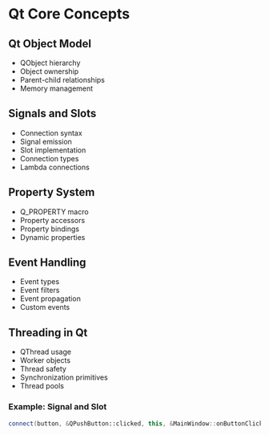 # Qt Core Concepts

## Qt Object Model
- QObject hierarchy
- Object ownership
- Parent-child relationships
- Memory management

## Signals and Slots
- Connection syntax
- Signal emission
- Slot implementation
- Connection types
- Lambda connections

## Property System
- Q_PROPERTY macro
- Property accessors
- Property bindings
- Dynamic properties

## Event Handling
- Event types
- Event filters
- Event propagation
- Custom events

## Threading in Qt
- QThread usage
- Worker objects
- Thread safety
- Synchronization primitives
- Thread pools

### Example: Signal and Slot
```cpp
connect(button, &QPushButton::clicked, this, &MainWindow::onButtonClicked);
```
